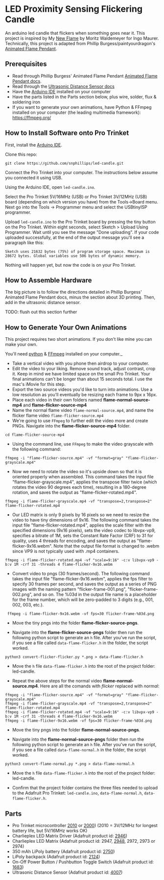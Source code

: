 # LED Proximity Sensing Flickering Candle
An arduino led candle that flickers when something goes near it. This project is inspired by My [New Flame](https://www.ingo-maurer.com/en/products/my-new-flame/) by Moritz Waldemeyer for Ingo Maurer. Technically, this project is adapted from Phillip Burgess/paintyourdragon's [Animated Flame Pendant](https://learn.adafruit.com/animated-flame-pendant).


## Prerequisites
- Read through Phillip Burgess' Animated Flame Pendant [Animated Flame Pendant docs](https://learn.adafruit.com/animated-flame-pendant).
- Read through the [Ultrasonic Distance Sensor docs](https://learn.adafruit.com/ultrasonic-sonar-distance-sensors)
- Have the [Arduino IDE](https://www.arduino.cc/en/software) installed on your computer
- Have the parts listed in the Parts section below, plus wire, solder, flux & soldering iron
- If you want to generate your own animations, have Python & FFmpeg installed on your computer (the leading multimedia framework): https://ffmpeg.org/


## How to Install Software onto Pro Trinket

First, install the [Arduino IDE](https://www.arduino.cc/en/software).

Clone this repo:


`git clone https://github.com/snphillips/led-candle.git`


Connect the Pro Trinket into your computer. The instructions below assume you connected it using USB.

Using the Arduino IDE, open `led-candle.ino`.

Select the Pro Trinket 5V/16MHz (USB) or Pro Trinket 3V/12MHz (USB) board (depending on which version you have) from the Tools->Board menu.
Next go into the Tools -> Programmer menu and select the USBtinyISP programmer.

Upload `led-candle.ino` to the Pro Trinket board by pressing the tiny button on the Pro Trinket. Within eight seconds, select Sketch > Upload Using Programmer. Wait until you see the message "Done uploading". 
If your code uploaded successfully, at the end of the output message you'll see a paragraph like this:


`Sketch uses 21632 bytes (75%) of program storage space. Maximum is 28672 bytes.
Global variables use 506 bytes of dynamic memory.`


Nothing will happen yet, but now the code is on your Pro Trinket.

## How to Assemble Hardware
The big picture is to follow the directions detailed in Phillip Burgess' Animated Flame Pendant docs, minus the section about 3D printing. Then, add in the ultrasonic distance sensor.

TODO: flush out this section further


## How to Generate Your Own Animations
This project requires two short animations. If you don't like mine you can make your own.

You'll need [python](https://www.python.org/about/gettingstarted/) & [FFmpeg](https://ffmpeg.org/) installed on your computer._

- Take a vertical video with you phone then airdrop to your computer.
- Edit the video to your liking. Remove sound track, adjust contrast, crop it. Keep in mind we have limited space on the small Pro Trinket. Your final animations can't be longer than about 15 seconds total. I use the mac's iMovie for this step.
- Export the two source videos you'd like to turn into animations. Use a low resolution as you'll eventually be resizing each frame to 9px x 16px.
- Place each video in their own folders named **flame-normal-source-mp4** and **flame-flicker-source-mp4**
- Name the normal flame video `flame-normal-source.mp4`, and name the flicker flame video `flame-flicker-source.mp4`
- We're going to use `FFmpeg` to further edit the video more and create PNGs. Navigate into the **flame-flicker-source-mp4** folder. 


```
cd flame-flicker-source-mp4
```

- Using the command line, use `FFmpeg` to make the video grayscale with the following command:

```
ffmpeg -i "flame-flicker-source.mp4" -vf "format=gray" "flame-flicker-grayscale.mp4"
```


- Now we need to rotate the video so it's upside down so that it is oriented properly when assembled. This command takes the input file "flame-flicker-grayscale.mp4", applies the transpose filter twice (which rotates the video 90 degrees each time), resulting in a 180-degree rotation, and saves the output as "flame-flicker-rotated.mp4".


```
ffmpeg -i flame-flicker-grayscale.mp4 -vf "transpose=2,transpose=2" flame-flicker-rotated.mp4
```


- Our LED matrix is only 9 pixels by 16 pixels so we need to resize the video to have tiny dimensions of 9x16. The following command takes the input file "flame-flicker-rotated.mp4", applies the scale filter with the specified dimensions (9x16 pixels), sets the video codec to libvpx-vp9, specifies a bitrate of 1M, sets the Constant Rate Factor (CRF) to 31 for quality, uses 4 threads for encoding, and saves the output as "flame-flicker-9x16.webm". Note that the output file format is changed to .webm since VP9 is not typically used with .mp4 containers.


```
ffmpeg -i flame-flicker-rotated.mp4 -vf "scale=9:16" -c:v libvpx-vp9 -b:v 1M -crf 31 -threads 4 flame-flicker-9x16.webm
```


- Convert video to pngs (30 frames/second). The following command takes the input file "flame-flicker-9x16.webm", applies the fps filter to specify 30 frames per second, and saves the output as a series of PNG images with the naming pattern "flicker-frame-001.png", "flicker-frame-002.png", and so on. The %03d in the output file name is a placeholder for the frame number, which will be zero-padded to 3 digits (e.g., 001, 002, 003, etc.).

```
 ffmpeg -i flame-flicker-9x16.webm -vf fps=30 flicker-frame-%03d.png
```


- Move the tiny pngs into the folder **flame-flicker-source-pngs**.

- Navigate into the **flame-flicker-source-pngs** folder then run the following python script to generate an `h` file. After you've run the script, if you see a file called `data-flame-flicker.h` in the folder, the script worked.

```
python3 convert-flicker-flicker.py *.png > data-flame-flicker.h
```

- Move the `h` file `data-flame-flicker.h` into the root of the project folder: led-candle.


- Repeat the above steps for the normal video **flame-normal-source.mp4**. Here are all the comands with _flicker_ replaced with _normal_:

```
ffmpeg -i "flame-flicker-source.mp4" -vf "format=gray" "flame-flicker-grayscale.mp4"
ffmpeg -i flame-flicker-grayscale.mp4 -vf "transpose=2,transpose=2" flame-flicker-rotated.mp4
ffmpeg -i flame-flicker-rotated.mp4 -vf "scale=9:16" -c:v libvpx-vp9 -b:v 1M -crf 31 -threads 4 flame-flicker-9x16.webm
ffmpeg -i flame-flicker-9x16.webm -vf fps=30 flicker-frame-%03d.png
```

- Move the tiny pngs into the folder **flame-normal-source-pngs**.

- Navigate into the **flame-normal-source-pngs** folder then run the following python script to generate an `h` file. After you've run the script, if you see a file called `data-flame-normal.h` in the folder, the script worked.

```
python3 convert-flame-normal.py *.png > data-flame-normal.h
```
- Move the `h` file `data-flame-flicker.h` into the root of the project folder: led-candle.

- Confirm that the project folder contains the three files needed to upload to the Adafruit Pro Trinket: `led-candle.ino`, `data-flame-normal.h`, `data-flame-flicker.h`.


## Parts
- Pro Trinket microcontroller [2010](https://www.adafruit.com/product/2010) or [2000](https://www.adafruit.com/product/2000)) (2010 = 3V/12MHz for longest battery life, but 5V/16MHz works OK)
- Charlieplex LED Matrix Driver (Adafruit product id: [2946](https://www.adafruit.com/product/2946))
- Charlieplex LED Matrix (Adafruit product id: 2947, [2948](https://www.adafruit.com/product/2948), 2972, 2973 or 2974)
- 350 mAh LiPoly battery (Adafruit product id: [2750](https://www.adafruit.com/product/2750))
- LiPoly backpack (Adafruit product id: [2124](https://www.adafruit.com/product/2224))
- On-Off Power Button / Pushbutton Toggle Switch (Adafruit product id: [1683](https://www.adafruit.com/product/1683))
- Ultrasonic Distance Sensor (Adafruit product id: [4007](https://www.adafruit.com/product/4007))
